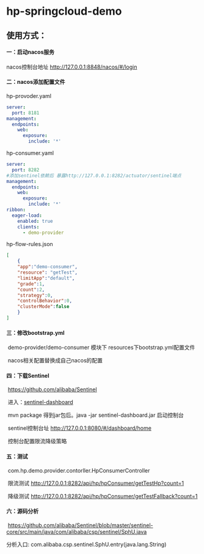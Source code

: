 # hp-springcloud-demo

## 使用方式：

#### 一：启动nacos服务

nacos控制台地址 http://127.0.0.1:8848/nacos/#/login

#### 二：nacos添加配置文件

hp-provoder.yaml

```yaml
server:
  port: 8181
management:
  endpoints:
    web:
      exposure:
        include: '*'
```

hp-consumer.yaml

```yaml
server:
  port: 8282
#添加sentinel依赖后 暴露http://127.0.0.1:8282/actuator/sentinel端点
management:
  endpoints:
    web:
      exposure:
        include: '*'
ribbon:
  eager-load:
    enabled: true
    clients:
      - demo-provider      
```

hp-flow-rules.json

```json
[
    {
    "app":"demo-consumer",    
    "resource": "getTest",
    "limitApp":"default",
    "grade":1,
    "count":2,
    "strategy":0,
    "controlBehavior":0,
    "clusterMode":false
    }
]
```

#### 三：修改bootstrap.yml

​		demo-provider/demo-consumer 模块下 resources下bootstrap.yml配置文件

​		nacos相关配置替换成自己nacos的配置

#### 四：下载Sentinel

​		https://github.com/alibaba/Sentinel

​		进入：[sentinel-dashboard](https://github.com/alibaba/Sentinel/tree/master/sentinel-dashboard)  

​		mvn package 得到jar包后。java -jar sentinel-dashboard.jar 启动控制台

​		sentinel控制台址 http://127.0.0.1:8080/#/dashboard/home

​		控制台配置限流降级策略

#### 五：测试

​		com.hp.demo.provider.contorller.HpConsumerController

​		限流测试 http://127.0.0.1:8282/api/hp/hpConsumer/getTestHp?count=1

​		降级测试 http://127.0.0.1:8282/api/hp/hpConsumer/getTestFallback?count=1

#### 六：源码分析
​	 https://github.com/alibaba/Sentinel/blob/master/sentinel-core/src/main/java/com/alibaba/csp/sentinel/SphU.java
     
   分析入口: com.alibaba.csp.sentinel.SphU.entry(java.lang.String)    	    
